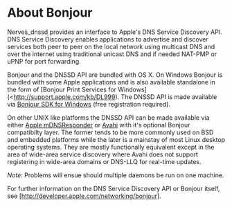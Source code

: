 # About Bonjour

Nerves_dnssd provides an interface to Apple's DNS Service Discovery API. DNS
Service Discovery enables applications to advertise and discover services both
peer to peer on the local network using multicast DNS and over the internet
using traditional unicast DNS and if needed NAT-PMP or uPNP for port forwarding.

Bonjour and the DNSSD API are bundled with OS X. On Windows Bonjour is bundled
with some Apple applications and is also available standalone in the form of
[Bonjour Print Services for Windows](<http://support.apple.com/kb/DL999).
The DNSSD API is made available via
[Bonjour SDK for Windows](https://connect.apple.com/cgi-bin/WebObjects/MemberSite.woa/wa/getSoftware?bundleID=20737) (free registration required).

On other UNIX like platforms the DNSSD API can be made available via either
[Apple mDNSResponder](http://svn.macosforge.org/repository/mDNSResponder/trunk/) or [Avahi](http://avahi.org) with it's optional
Bonjour compatibilty layer. The former tends to be more commonly used on BSD
and embedded platforms while the later is a mainstay of most Linux desktop
operating systems. They are mostly functionally equivalent except in the area of
wide-area service discovery where Avahi does not support registering in
wide-area domains or DNS-LLQ for real-time updates.

*Note:* Problems will ensue should multiple daemons be run on one machine.

For further information on the DNS Service Discovery API or Bonjour itself, see
[http://developer.apple.com/networking/bonjour].
